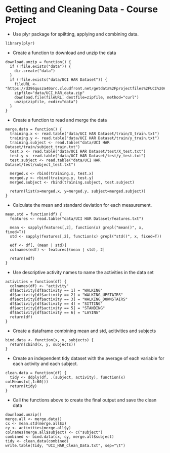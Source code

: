Getting and Cleaning Data - Course Project
==================================================================

* Use plyr package for spiltting, applying and combining data.
```{r}
library(plyr)
```

* Create a function to download and unzip the data
```{r}
download.unzip = function() {
  if (!file.exists("data")) {
    dir.create("data")
  }
  if (!file.exists("data/UCI HAR Dataset")) {
    fileURL <- "https://d396qusza40orc.cloudfront.net/getdata%2Fprojectfiles%2FUCI%20HAR%20Dataset.zip"
    zipfile="data/UCI_HAR_data.zip"
    download.file(fileURL, destfile=zipfile, method="curl")
    unzip(zipfile, exdir="data")
  }
}
```

* Create a function to read and merge the data
```{r}
merge.data = function() {
  training.x <- read.table("data/UCI HAR Dataset/train/X_train.txt")
  training.y <- read.table("data/UCI HAR Dataset/train/y_train.txt")
  training.subject <- read.table("data/UCI HAR Dataset/train/subject_train.txt")
  test.x <- read.table("data/UCI HAR Dataset/test/X_test.txt")
  test.y <- read.table("data/UCI HAR Dataset/test/y_test.txt")
  test.subject <- read.table("data/UCI HAR Dataset/test/subject_test.txt")

  merged.x <- rbind(training.x, test.x)
  merged.y <- rbind(training.y, test.y)
  merged.subject <- rbind(training.subject, test.subject)

  return(list(x=merged.x, y=merged.y, subject=merged.subject))
}
```

* Calculate the mean and standard deviation for each measurement.
```{r}
mean.std = function(df) {
  features <- read.table("data/UCI HAR Dataset/features.txt")

  mean <- sapply(features[,2], function(x) grepl("mean()", x, fixed=T))
  std <- sapply(features[,2], function(x) grepl("std()", x, fixed=T))

  edf <- df[, (mean | std)]
  colnames(edf) <- features[(mean | std), 2]
  
  return(edf)
}
```

* Use descriptive activity names to name the activities in the data set
```{r}
activities = function(df) {
  colnames(df) <- "activity"
  df$activity[df$activity == 1] = "WALKING"
  df$activity[df$activity == 2] = "WALKING_UPSTAIRS"
  df$activity[df$activity == 3] = "WALKING_DOWNSTAIRS"
  df$activity[df$activity == 4] = "SITTING"
  df$activity[df$activity == 5] = "STANDING"
  df$activity[df$activity == 6] = "LAYING"
  return(df)
}
```

* Create a dataframe combining mean and std, acitivities and subjects
```{r}
bind.data <- function(x, y, subjects) {
  return(cbind(x, y, subjects))
}
```

* Create an independent tidy dataset with the average of each variable for each activity and each subject.
```{r}
clean.data = function(df) {
  tidy <- ddply(df, .(subject, activity), function(x) colMeans(x[,1:60]))
  return(tidy)
}
```

* Call the functions above to create the final output and save the clean data
```{r}
download.unzip()
merge.all <- merge.data()
cx <- mean.std(merge.all$x)
cy <- activities(merge.all$y)
colnames(merge.all$subject) <- c("subject")
combined <- bind.data(cx, cy, merge.all$subject)
tidy <- clean.data(combined)
write.table(tidy, "UCI_HAR_Clean_Data.txt", sep="\t")
```
